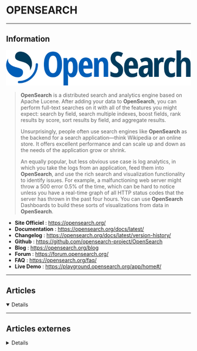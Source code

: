 # OPENSEARCH
----

## <i class="fa-solid fa-hashtag"></i> Information

![Logo](../../_media/apps/opensearch/opensearch_logo.svg ':size=250 :no-zoom')


> <i class="fa-solid fa-quote-left"></i> **OpenSearch** is a distributed search and analytics engine based on Apache Lucene. After adding your data to **OpenSearch**, you can perform full-text searches on it with all of the features you might expect: search by field, search multiple indexes, boost fields, rank results by score, sort results by field, and aggregate results.
>
> Unsurprisingly, people often use search engines like **OpenSearch** as the backend for a search application—think Wikipedia or an online store. It offers excellent performance and can scale up and down as the needs of the application grow or shrink.
>
> An equally popular, but less obvious use case is log analytics, in which you take the logs from an application, feed them into **OpenSearch**, and use the rich search and visualization functionality to identify issues. For example, a malfunctioning web server might throw a 500 error 0.5% of the time, which can be hard to notice unless you have a real-time graph of all HTTP status codes that the server has thrown in the past four hours. You can use **OpenSearch** Dashboards to build these sorts of visualizations from data in **OpenSearch**. <i class="fa-solid fa-quote-left fa-rotate-180"></i>


- <i class="fa-solid fa-globe"></i> **Site Officiel** : https://opensearch.org/
- <i class="fa-solid fa-book"></i> **Documentation** : https://opensearch.org/docs/latest/
- <i class="fa-solid fa-file-circle-question"></i> **Changelog** : https://opensearch.org/docs/latest/version-history/
- <i class="fa-brands fa-github"></i> **Github** : https://github.com/opensearch-project/OpenSearch
- <i class="fab fa-blogger-b"></i> **Blog** : https://opensearch.org/blog
- <i class="fas fa-comments"></i> **Forum** : https://forum.opensearch.org/
- <i class="far fa-question-circle"></i> **FAQ** : https://opensearch.org/faq/
- <i class="far fa-calendar-alt"></i> **Live Demo** : https://playground.opensearch.org/app/home#/

---

## <i class="fa-regular fa-newspaper"></i> Articles

<details open>

</details>

---

## <i class="fa-solid fa-glasses"></i> Articles externes

<details>

- [My First Steps in OpenSearch Plugins](https://logz.io/blog/opensearch-plugins/)
- [OpenSearch Clusters: Get Started with Install and Configuration](https://logz.io/blog/opensearch-clusters-tutorial/)
- [OpenSearch FAQ: What is OpenSearch?](https://logz.io/learn/opensearch-faq-what-is-opensearch/#what_is_opensearch)
- [OpenSearch Queries: Query DSL and Beyond](https://logz.io/blog/opensearch-queries/)
- [OpenSearch Tutorial: Getting Started with Install and Configuration](https://logz.io/blog/opensearch-tutorial-installation-configuration/)
- [OpenSearch: The Open Source Successor of Elasticsearch](https://logz.io/blog/opensearch-open-source-successor-elasticsearch-kibana/#share)

</details>